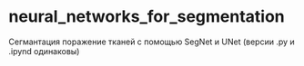 # neural_networks_for_segmentation

Сегмантация поражение тканей с помощью SegNet и UNet (версии .py и .ipynd одинаковы)
